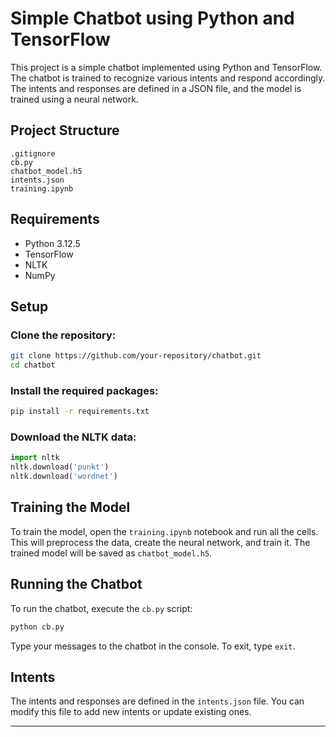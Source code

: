 # Simple Chatbot using Python and TensorFlow

This project is a simple chatbot implemented using Python and TensorFlow. The chatbot is trained to recognize various intents and respond accordingly. The intents and responses are defined in a JSON file, and the model is trained using a neural network.

## Project Structure
```
.gitignore         
cb.py             
chatbot_model.h5  
intents.json     
training.ipynb    

```

## Requirements
- Python 3.12.5
- TensorFlow
- NLTK
- NumPy

## Setup
### Clone the repository:
```sh
git clone https://github.com/your-repository/chatbot.git
cd chatbot
```
### Install the required packages:
```sh
pip install -r requirements.txt
```
### Download the NLTK data:
```python
import nltk
nltk.download('punkt')
nltk.download('wordnet')
```

## Training the Model
To train the model, open the `training.ipynb` notebook and run all the cells. This will preprocess the data, create the neural network, and train it. The trained model will be saved as `chatbot_model.h5`.

## Running the Chatbot
To run the chatbot, execute the `cb.py` script:
```sh
python cb.py
```
Type your messages to the chatbot in the console. To exit, type `exit`.

## Intents
The intents and responses are defined in the `intents.json` file. You can modify this file to add new intents or update existing ones.

---
